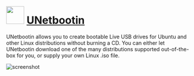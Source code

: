 ﻿# <img src="https://cdn.jsdelivr.net/gh/chtof/chocolatey-packages/automatic/unetbootin/unetbootin.png" width="48" height="48"/> [UNetbootin](https://chocolatey.org/packages/unetbootin)

UNetbootin allows you to create bootable Live USB drives for Ubuntu and other Linux distributions without burning a CD. You can either let UNetbootin download one of the many distributions supported out-of-the-box for you, or supply your own Linux .iso file.

![screenshot](https://cdn.jsdelivr.net/gh/chtof/chocolatey-packages/automatic/unetbootin/screenshot.png)
